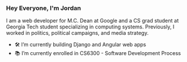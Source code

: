 ### Hey Everyone, I'm Jordan

I am a web developer for M.C. Dean at Google and a CS grad student at Georgia Tech student specializing in computing systems. Previously, I worked in politics, political campaigns, and media strategy.

- 🛠️ I’m currently building Django and Angular web apps
- 📚 I’m currently enrolled in CS6300 - Software Development Process


<!--
**jordantannen/jordantannen** is a ✨ _special_ ✨ repository because its `README.md` (this file) appears on your GitHub profile.

Here are some ideas to get you started:

- 🔭 I’m currently working on ...
- 🌱 I’m currently learning ...
- 👯 I’m looking to collaborate on ...
- 🤔 I’m looking for help with ...
- 💬 Ask me about ...
- 📫 How to reach me: ...
- ⚡ Fun fact: ...
-->
